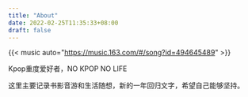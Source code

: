 ```yaml
---
title: "About"
date: 2022-02-25T11:35:33+08:00
draft: false
---
```


{{< music auto="https://music.163.com/#/song?id=494645489" >}}

Kpop重度爱好者，NO KPOP NO LIFE

这里主要记录书影音游和生活随想，新的一年回归文字，希望自己能够坚持。